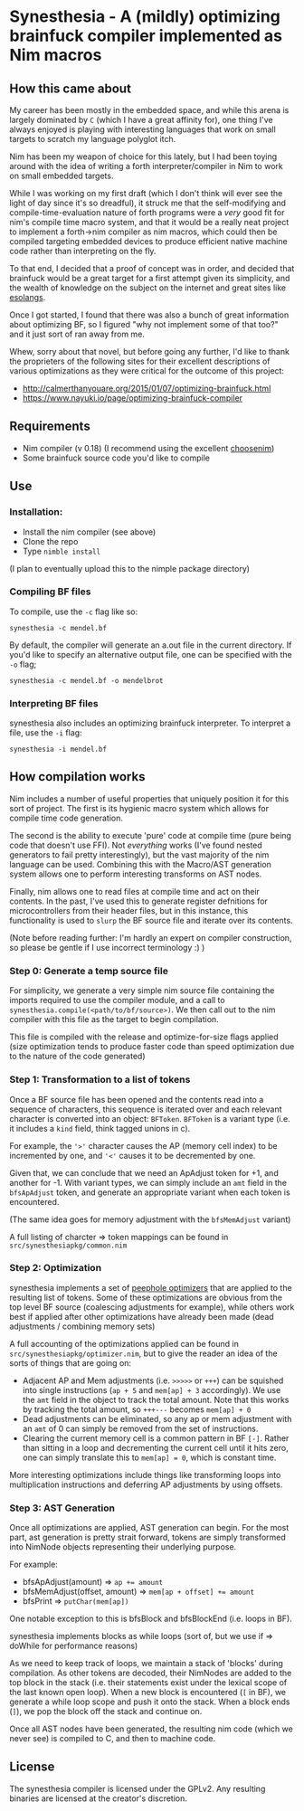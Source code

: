 # Synesthesia - A (mildly) optimizing brainfuck compiler implemented as Nim macros

## How this came about

My career has been mostly in the embedded space, and while this arena
is largely dominated by `C` (which I have a great affinity for), one
thing I've always enjoyed is playing with interesting languages that
work on small targets to scratch my language polyglot itch.

Nim has been my weapon of choice for this lately, but I had been
toying around with the idea of writing a forth interpreter/compiler in
Nim to work on small embedded targets.

While I was working on my first draft (which I don't think will ever
see the light of day since it's so dreadful), it struck me that the
self-modifying and compile-time-evaluation nature of forth programs
were a _very_ good fit for nim's compile time macro system, and that
it would be a really neat project to implement a forth->nim compiler
as nim macros, which could then be compiled targeting embedded devices
to produce efficient native machine code rather than interpreting on
the fly.

To that end, I decided that a proof of concept was in order, and
decided that brainfuck would be a great target for a first attempt
given its simplicity, and the wealth of knowledge on the subject on the
internet and great sites
like [esolangs](https://esolangs.org/wiki/Main_Page).

Once I got started, I found that there was also a bunch of great
information about optimizing BF, so I figured "why not implement some
of that too?" and it just sort of ran away from me.

Whew, sorry about that novel, but before going any further, I'd like
to thank the proprieters of the following sites for their excellent
descriptions of various optimizations as they were critical for the
outcome of this project:

* http://calmerthanyouare.org/2015/01/07/optimizing-brainfuck.html
* https://www.nayuki.io/page/optimizing-brainfuck-compiler


## Requirements

* Nim compiler (v 0.18) (I recommend using the excellent [choosenim](https://github.com/dom96/choosenim))
* Some brainfuck source code you'd like to compile

## Use

### Installation:

* Install the nim compiler (see above)
* Clone the repo
* Type `nimble install`

(I plan to eventually upload this to the nimple package directory)

### Compiling BF files

To compile, use the `-c` flag like so:

`synesthesia -c mendel.bf`

By default, the compiler will generate an a.out file in the current
directory.  If you'd like to specify an alternative output file, one
can be specified with the `-o` flag;

`synesthesia -c mendel.bf -o mendelbrot`

### Interpreting BF files

synesthesia also includes an optimizing brainfuck interpreter.  To
interpret a file, use the `-i` flag:

`synesthesia -i mendel.bf`

## How compilation works

Nim includes a number of useful properties that uniquely position it
for this sort of project.  The first is its hygienic macro system
which allows for compile time code generation.

The second is the ability to execute 'pure' code at compile time (pure
being code that doesn't use FFI).  Not _everything_ works (I've found
nested generators to fail pretty interestingly), but the vast majority
of the nim language can be used.  Combining this with the Macro/AST
generation system allows one to perform interesting transforms on AST
nodes.

Finally, nim allows one to read files at compile time and act on their
contents. In the past, I've used this to generate register defnitions
for microcontrollers from their header files, but in this instance,
this functionality is used to `slurp` the BF source file and iterate
over its contents.

(Note before reading further: I'm hardly an expert on compiler
construction, so please be gentle if I use incorrect terminology :) )

### Step 0: Generate a temp source file

For simplicity, we generate a very simple nim source file containing
the imports required to use the compiler module, and a call to
`synesthesia.compile(<path/to/bf/source>)`.  We then call out to the
nim compiler with this file as the target to begin compilation.

This file is compiled with the release and optimize-for-size flags
applied (size optimization tends to produce faster code than speed
optimization due to the nature of the code generated)

### Step 1: Transformation to a list of tokens

Once a BF source file has been opened and the contents read into a
sequence of characters, this sequence is iterated over and each
relevant character is converted into an object: `BFToken`. `BFToken`
is a variant type (i.e. it includes a `kind` field, think tagged
unions in c).

For example, the `'>'` character causes the AP (memory cell index) to
be incremented by one, and `'<'` causes it to be decremented by one.

Given that, we can conclude that we need an ApAdjust token for +1,
and another for -1.  With variant types, we can simply include an
`amt` field in the `bfsApAdjust` token, and generate an appropriate
variant when each token is encountered.

(The same idea goes for memory adjustment with the `bfsMemAdjust`
variant)

A full listing of charcter => token mappings can be found in
`src/synesthesiapkg/common.nim`

### Step 2: Optimization

synesthesia implements a set of [peephole optimizers](https://en.wikipedia.org/wiki/Peephole_optimization)
that are applied to the resulting list of tokens.  Some of these optimizations are
obvious from the top level BF source (coalescing adjustments for
example), while others work best if applied after other optimizations
have already been made (dead adjustments / combining memory sets)

A full accounting of the optimizations applied can be found in
`src/synesthesiapkg/optimizer.nim`, but to give the reader an idea of
the sorts of things that are going on:

* Adjacent AP and Mem adjustments (i.e. `>>>>>` or `+++`) can be
  squished into single instructions (`ap + 5` and `mem[ap] + 3`
  accordingly).  We use the `amt` field in the object to track the
  total amount. Note that this works by tracking the total amount, so
  `+++---` becomes `mem[ap] + 0`
* Dead adjustments can be eliminated, so any ap or mem adjustment with
  an `amt` of 0 can simply be removed from the set of instructions.
* Clearing the current memory cell is a common pattern in BF `[-]`.
  Rather than sitting in a loop and decrementing the current cell
  until it hits zero, one can simply translate this to `mem[ap] = 0`,
  which is constant time.


More interesting optimizations include things like transforming loops
into multiplication instructions and deferring AP adjustments by using
offsets.

### Step 3: AST Generation

Once all optimizations are applied, AST generation can begin. For the
most part, ast generation is pretty strait forward, tokens are simply
transformed into NimNode objects representing their underlying purpose.

For example:

* bfsApAdjust(amount) => `ap += amount`
* bfsMemAdjust(offset, amount) => `mem[ap + offset] += amount`
* bfsPrint => `putChar(mem[ap])`

One notable exception to this is bfsBlock and bfsBlockEnd (i.e. loops in BF).

synesthesia implements blocks as while loops (sort of, but we
use if => doWhile for performance reasons)

As we need to keep track of loops, we maintain a stack of 'blocks'
during compilation.  As other tokens are decoded, their NimNodes are
added to the top block in the stack (i.e. their statements exist under
the lexical scope of the last known open loop).  When a new block is
encountered (`[` in BF), we generate a while loop scope and push it
onto the stack.  When a block ends (`]`), we pop the block off the
stack and continue on.

Once all AST nodes have been generated, the resulting nim code (which
we never see) is compiled to C, and then to machine code.

## License

The synesthesia compiler is licensed under the GPLv2.  Any resulting
binaries are licensed at the creator's discretion.
